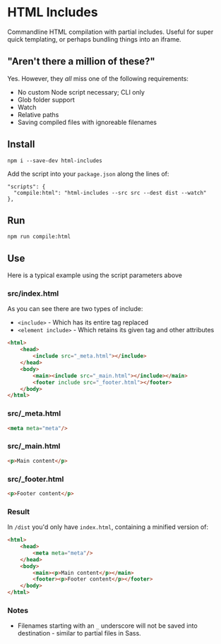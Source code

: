# HTML Includes

Commandline HTML compilation with partial includes. Useful for super quick templating, or perhaps bundling things into an iframe.

## "Aren't there a million of these?"

Yes. However, they _all_ miss one of the following requirements:

* No custom Node script necessary; CLI only
* Glob folder support
* Watch
* Relative paths
* Saving compiled files with ignoreable filenames

## Install

    npm i --save-dev html-includes

Add the script into your `package.json` along the lines of:

    "scripts": {
      "compile:html": "html-includes --src src --dest dist --watch"
    },

## Run

    npm run compile:html

## Use

Here is a typical example using the script parameters above

### src/index.html

As you can see there are two types of include:

* `<include>` - Which has its entire tag replaced
* `<element include>` - Which retains its given tag and other attributes

```html
<html>
    <head>
        <include src="_meta.html"></include>
    </head>
    <body>
        <main><include src="_main.html"></include></main>
        <footer include src="_footer.html"></footer>
    </body>
</html>
```

### src/\_meta.html

```html
<meta meta="meta"/>
```

### src/\_main.html

```html
<p>Main content</p>
```

### src/\_footer.html

```html
<p>Footer content</p>
```

### Result

In `/dist` you'd only have `index.html`, containing a minified version of:

```html
<html>
    <head>
        <meta meta="meta"/>
    </head>
    <body>
        <main><p>Main content</p></main>
        <footer><p>Footer content</p></footer>
    </body>
</html>
```

### Notes

* Filenames starting with an `_` underscore will not be saved into destination - similar to partial files in Sass.
